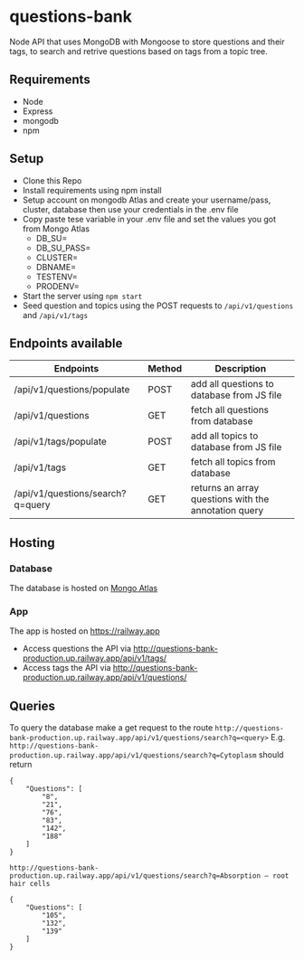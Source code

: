 # questions-bank
Node API that uses MongoDB with Mongoose to store questions and their tags, to search and retrive questions based on tags from a topic tree.

## Requirements
- Node
- Express
- mongodb
- npm

## Setup
- Clone this Repo
- Install requirements using npm install
- Setup account on mongodb Atlas and create your username/pass, cluster, database then use your credentials in the .env file
- Copy paste tese variable in your .env file and set the values you got from Mongo Atlas 
    - DB_SU=
    - DB_SU_PASS=
    - CLUSTER=
    - DBNAME=
    - TESTENV=
    - PRODENV=
- Start the server using `npm start`
- Seed question and topics using the POST requests to `/api/v1/questions` and `/api/v1/tags`


## Endpoints available
| Endpoints                                     | Method  | Description                                         |
|-----------------------------------------------|---------|-----------------------------------------------------|
|  /api/v1/questions/populate                   | POST    | add all questions to database from JS file          |
|  /api/v1/questions                            | GET     | fetch all questions from database                   | 
|  /api/v1/tags/populate                        | POST    | add all topics to database from JS   file           |
|  /api/v1/tags                                 | GET     | fetch all topics from database                      |
|  /api/v1/questions/search?q=query             | GET     | returns an array questions with the annotation query|

## Hosting
### Database
The database is hosted on [Mongo Atlas](https://cloud.mongodb.com/)

### App
The app is hosted on https://railway.app
- Access questions the API via http://questions-bank-production.up.railway.app/api/v1/tags/
- Access tags the API via http://questions-bank-production.up.railway.app/api/v1/questions/

## Queries
To query the database make a get request to the route `http://questions-bank-production.up.railway.app/api/v1/questions/search?q=<query>`
E.g.
`http://questions-bank-production.up.railway.app/api/v1/questions/search?q=Cytoplasm`
should return
```
{
    "Questions": [
        "8",
        "21",
        "76",
        "83",
        "142",
        "188"
    ]
}
```

`http://questions-bank-production.up.railway.app/api/v1/questions/search?q=Absorption – root hair cells`
```
{
    "Questions": [
        "105",
        "132",
        "139"
    ]
}
```

